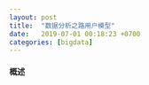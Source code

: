 ```yaml
---
layout: post
title:  "数据分析之路用户模型"
date:   2019-07-01 00:18:23 +0700
categories: [bigdata]
---
```


#### 概述
